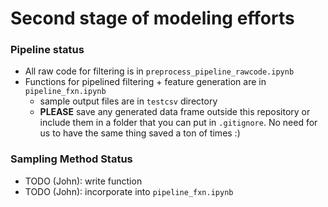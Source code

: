 # Second stage of modeling efforts

### Pipeline status
* All raw code for filtering is in `preprocess_pipeline_rawcode.ipynb`
* Functions for pipelined filtering + feature generation are in `pipeline_fxn.ipynb`
  * sample output files are in `testcsv` directory
  * __PLEASE__ save any generated data frame outside this repository or include them in a folder that you can put in `.gitignore`. No need for us to have the same thing saved a ton of times :)

### Sampling Method Status
* TODO (John): write function
* TODO (John): incorporate into `pipeline_fxn.ipynb`
